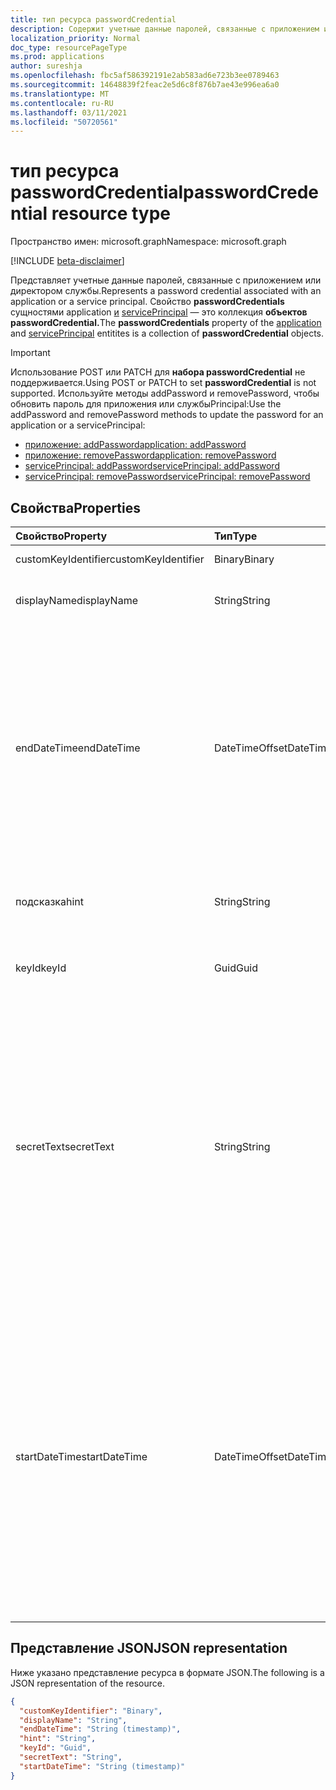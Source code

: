 ```yaml
---
title: тип ресурса passwordCredential
description: Содержит учетные данные паролей, связанные с приложением или директором службы.
localization_priority: Normal
doc_type: resourcePageType
ms.prod: applications
author: sureshja
ms.openlocfilehash: fbc5af586392191e2ab583ad6e723b3ee0789463
ms.sourcegitcommit: 14648839f2feac2e5d6c8f876b7ae43e996ea6a0
ms.translationtype: MT
ms.contentlocale: ru-RU
ms.lasthandoff: 03/11/2021
ms.locfileid: "50720561"
---
```

# <a name="passwordcredential-resource-type"></a><span data-ttu-id="b1c80-103">тип ресурса passwordCredential</span><span class="sxs-lookup"><span data-stu-id="b1c80-103">passwordCredential resource type</span></span>

<span data-ttu-id="b1c80-104">Пространство имен: microsoft.graph</span><span class="sxs-lookup"><span data-stu-id="b1c80-104">Namespace: microsoft.graph</span></span>

[!INCLUDE [beta-disclaimer](../../includes/beta-disclaimer.md)]

<span data-ttu-id="b1c80-105">Представляет учетные данные паролей, связанные с приложением или директором службы.</span><span class="sxs-lookup"><span data-stu-id="b1c80-105">Represents a password credential associated with an application or a service principal.</span></span> <span data-ttu-id="b1c80-106">Свойство **passwordCredentials** сущностями application [и](application.md) [servicePrincipal](serviceprincipal.md) — это коллекция **объектов passwordCredential.**</span><span class="sxs-lookup"><span data-stu-id="b1c80-106">The **passwordCredentials** property of the [application](application.md) and [servicePrincipal](serviceprincipal.md) entitites is a collection of **passwordCredential** objects.</span></span>

> [!IMPORTANT]
> <span data-ttu-id="b1c80-107">Использование POST или PATCH для **набора passwordCredential** не поддерживается.</span><span class="sxs-lookup"><span data-stu-id="b1c80-107">Using POST or PATCH to set **passwordCredential** is not supported.</span></span> <span data-ttu-id="b1c80-108">Используйте методы addPassword и removePassword, чтобы обновить пароль для приложения или службыPrincipal:</span><span class="sxs-lookup"><span data-stu-id="b1c80-108">Use the addPassword and removePassword methods to update the password for an application or a servicePrincipal:</span></span>
>
> - [<span data-ttu-id="b1c80-109">приложение: addPassword</span><span class="sxs-lookup"><span data-stu-id="b1c80-109">application: addPassword</span></span>](../api/application-addpassword.md)
> - [<span data-ttu-id="b1c80-110">приложение: removePassword</span><span class="sxs-lookup"><span data-stu-id="b1c80-110">application: removePassword</span></span>](../api/application-removepassword.md)
> - [<span data-ttu-id="b1c80-111">servicePrincipal: addPassword</span><span class="sxs-lookup"><span data-stu-id="b1c80-111">servicePrincipal: addPassword</span></span>](../api/serviceprincipal-addpassword.md)
> - [<span data-ttu-id="b1c80-112">servicePrincipal: removePassword</span><span class="sxs-lookup"><span data-stu-id="b1c80-112">servicePrincipal: removePassword</span></span>](../api/serviceprincipal-removepassword.md)


## <a name="properties"></a><span data-ttu-id="b1c80-113">Свойства</span><span class="sxs-lookup"><span data-stu-id="b1c80-113">Properties</span></span>
| <span data-ttu-id="b1c80-114">Свойство</span><span class="sxs-lookup"><span data-stu-id="b1c80-114">Property</span></span>     | <span data-ttu-id="b1c80-115">Тип</span><span class="sxs-lookup"><span data-stu-id="b1c80-115">Type</span></span>   |<span data-ttu-id="b1c80-116">Описание</span><span class="sxs-lookup"><span data-stu-id="b1c80-116">Description</span></span>|
|:---------------|:--------|:----------|
| <span data-ttu-id="b1c80-117">customKeyIdentifier</span><span class="sxs-lookup"><span data-stu-id="b1c80-117">customKeyIdentifier</span></span> | <span data-ttu-id="b1c80-118">Binary</span><span class="sxs-lookup"><span data-stu-id="b1c80-118">Binary</span></span> | <span data-ttu-id="b1c80-119">Не следует использовать.</span><span class="sxs-lookup"><span data-stu-id="b1c80-119">Do not use.</span></span> |
| <span data-ttu-id="b1c80-120">displayName</span><span class="sxs-lookup"><span data-stu-id="b1c80-120">displayName</span></span> | <span data-ttu-id="b1c80-121">String</span><span class="sxs-lookup"><span data-stu-id="b1c80-121">String</span></span> | <span data-ttu-id="b1c80-122">Удобное имя пароля.</span><span class="sxs-lookup"><span data-stu-id="b1c80-122">Friendly name for the password.</span></span> <span data-ttu-id="b1c80-123">Необязательное.</span><span class="sxs-lookup"><span data-stu-id="b1c80-123">Optional.</span></span> |
| <span data-ttu-id="b1c80-124">endDateTime</span><span class="sxs-lookup"><span data-stu-id="b1c80-124">endDateTime</span></span> | <span data-ttu-id="b1c80-125">DateTimeOffset</span><span class="sxs-lookup"><span data-stu-id="b1c80-125">DateTimeOffset</span></span> | <span data-ttu-id="b1c80-126">Дата и время, в течение которых истекает срок действия пароля, представлены в формате ISO 8601 и всегда во времени UTC.</span><span class="sxs-lookup"><span data-stu-id="b1c80-126">The date and time at which the password expires represented using ISO 8601 format and is always in UTC time.</span></span> <span data-ttu-id="b1c80-127">Например, значение полуночи 1 января 2014 г. в формате UTC: `2014-01-01T00:00:00Z`.</span><span class="sxs-lookup"><span data-stu-id="b1c80-127">For example, midnight UTC on Jan 1, 2014 is `2014-01-01T00:00:00Z`.</span></span> <span data-ttu-id="b1c80-128">Необязательное.</span><span class="sxs-lookup"><span data-stu-id="b1c80-128">Optional.</span></span> |
| <span data-ttu-id="b1c80-129">подсказка</span><span class="sxs-lookup"><span data-stu-id="b1c80-129">hint</span></span> | <span data-ttu-id="b1c80-130">String</span><span class="sxs-lookup"><span data-stu-id="b1c80-130">String</span></span> | <span data-ttu-id="b1c80-131">Содержит первые три символа пароля.</span><span class="sxs-lookup"><span data-stu-id="b1c80-131">Contains the first three characters of the password.</span></span> <span data-ttu-id="b1c80-132">Только для чтения.</span><span class="sxs-lookup"><span data-stu-id="b1c80-132">Read-only.</span></span> |
| <span data-ttu-id="b1c80-133">keyId</span><span class="sxs-lookup"><span data-stu-id="b1c80-133">keyId</span></span> | <span data-ttu-id="b1c80-134">Guid</span><span class="sxs-lookup"><span data-stu-id="b1c80-134">Guid</span></span> | <span data-ttu-id="b1c80-135">Уникальный идентификатор пароля.</span><span class="sxs-lookup"><span data-stu-id="b1c80-135">The unique identifier for the password.</span></span> |
| <span data-ttu-id="b1c80-136">secretText</span><span class="sxs-lookup"><span data-stu-id="b1c80-136">secretText</span></span> | <span data-ttu-id="b1c80-137">String</span><span class="sxs-lookup"><span data-stu-id="b1c80-137">String</span></span> | <span data-ttu-id="b1c80-138">Только для чтения; Содержит надежные пароли, созданные Azure AD длиной 16-64 символов.</span><span class="sxs-lookup"><span data-stu-id="b1c80-138">Read-only; Contains the strong passwords generated by Azure AD that are 16-64 characters in length.</span></span> <span data-ttu-id="b1c80-139">Сгенерированное значение пароля возвращается только во время первоначального запроса POST для [добавленияPassword.](../api/application-addpassword.md)</span><span class="sxs-lookup"><span data-stu-id="b1c80-139">The generated password value is only returned during the initial POST request to [addPassword](../api/application-addpassword.md).</span></span> <span data-ttu-id="b1c80-140">В будущем этот пароль не будет извлечен.</span><span class="sxs-lookup"><span data-stu-id="b1c80-140">There is no way to retrieve this password in the future.</span></span> |
| <span data-ttu-id="b1c80-141">startDateTime</span><span class="sxs-lookup"><span data-stu-id="b1c80-141">startDateTime</span></span> | <span data-ttu-id="b1c80-142">DateTimeOffset</span><span class="sxs-lookup"><span data-stu-id="b1c80-142">DateTimeOffset</span></span> | <span data-ttu-id="b1c80-143">Дата и время, в течение которых пароль становится допустимым.</span><span class="sxs-lookup"><span data-stu-id="b1c80-143">The date and time at which the password becomes valid.</span></span> <span data-ttu-id="b1c80-144">Тип Timestamp представляет сведения о времени и дате с использованием формата ISO 8601 (всегда применяется формат UTC).</span><span class="sxs-lookup"><span data-stu-id="b1c80-144">The Timestamp type represents date and time information using ISO 8601 format and is always in UTC time.</span></span> <span data-ttu-id="b1c80-145">Например, значение полуночи 1 января 2014 г. в формате UTC: `2014-01-01T00:00:00Z`.</span><span class="sxs-lookup"><span data-stu-id="b1c80-145">For example, midnight UTC on Jan 1, 2014 is `2014-01-01T00:00:00Z`.</span></span> <span data-ttu-id="b1c80-146">Необязательное.</span><span class="sxs-lookup"><span data-stu-id="b1c80-146">Optional.</span></span> |

<!-- uuid: 8fcb5dbc-d5aa-4681-8e31-b001d5168d79
2015-10-25 14:57:30 UTC -->
<!--
{
  "type": "#page.annotation",
  "description": "passwordCredential resource",
  "keywords": "",
  "section": "documentation",
  "tocPath": "",
  "suppressions": []
}
-->


## <a name="json-representation"></a><span data-ttu-id="b1c80-147">Представление JSON</span><span class="sxs-lookup"><span data-stu-id="b1c80-147">JSON representation</span></span>

<span data-ttu-id="b1c80-148">Ниже указано представление ресурса в формате JSON.</span><span class="sxs-lookup"><span data-stu-id="b1c80-148">The following is a JSON representation of the resource.</span></span>

<!-- {
  "blockType": "resource",
  "optionalProperties": [

  ],
  "@odata.type": "microsoft.graph.passwordCredential",
  "baseType": null
}-->

```json
{
  "customKeyIdentifier": "Binary",
  "displayName": "String",
  "endDateTime": "String (timestamp)",
  "hint": "String",
  "keyId": "Guid",
  "secretText": "String",
  "startDateTime": "String (timestamp)"
}
```

<!-- uuid: 16cd6b66-4b1a-43a1-adaf-3a886856ed98
2019-02-04 14:57:30 UTC -->
<!-- {
  "type": "#page.annotation",
  "description": "passwordCredential resource",
  "keywords": "",
  "section": "documentation",
  "tocPath": ""
}-->


